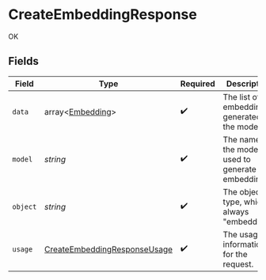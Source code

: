 # CreateEmbeddingResponse

OK


## Fields

| Field                                                                               | Type                                                                                | Required                                                                            | Description                                                                         |
| ----------------------------------------------------------------------------------- | ----------------------------------------------------------------------------------- | ----------------------------------------------------------------------------------- | ----------------------------------------------------------------------------------- |
| `data`                                                                              | array<[Embedding](../../models/shared/Embedding.md)>                                | :heavy_check_mark:                                                                  | The list of embeddings generated by the model.                                      |
| `model`                                                                             | *string*                                                                            | :heavy_check_mark:                                                                  | The name of the model used to generate the embedding.                               |
| `object`                                                                            | *string*                                                                            | :heavy_check_mark:                                                                  | The object type, which is always "embedding".                                       |
| `usage`                                                                             | [CreateEmbeddingResponseUsage](../../models/shared/CreateEmbeddingResponseUsage.md) | :heavy_check_mark:                                                                  | The usage information for the request.                                              |